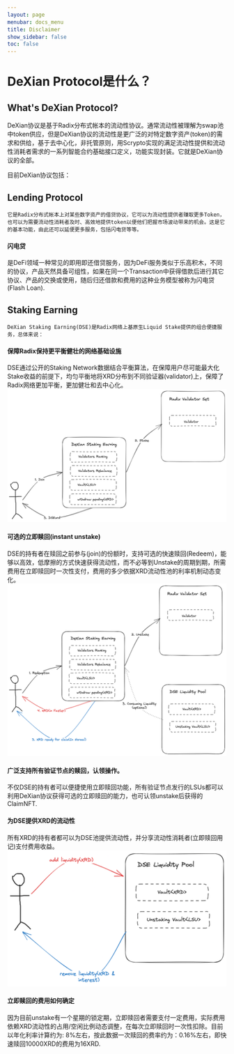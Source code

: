 ```yaml
---
layout: page
menubar: docs_menu
title: Disclaimer
show_sidebar: false
toc: false
---
```

DeXian Protocol是什么？
===========

## What's DeXian Protocol?
DeXian协议是基于Radix分布式帐本的流动性协议。通常流动性被理解为swap池中token供应，但是DeXian协议的流动性是更广泛的对特定数字资产(token)的需求和供给，基于去中心化，非托管原则，用Scrypto实现的满足流动性提供和流动性消耗者需求的一系列智能合约基础接口定义，功能实现封装。它就是DeXian协议的全部。

目前DeXian协议包括：

## Lending Protocol
    它是Radix分布式帐本上对某些数字资产的借贷协议，它可以为流动性提供者赚取更多Token，也可以为需要流动性消耗者及时、高效地提供token以便他们把握市场波动带来的机会。这是它的基本功能，由此还可以延便更多服务，包括闪电贷等等。
    
#### 闪电贷
是DeFi领域一种常见的即用即还借贷服务，因为DeFi服务类似于乐高积木，不同的协议，产品天然具备可组性，如果在同一个Transaction中获得借款后进行其它协议、产品的交换或使用，随后归还借款和费用的这种业务模型被称为闪电贷(Flash Loan).

## Staking Earning
    DeXian Staking Earning(DSE)是Radix网络上基原生Liquid Stake提供的组合便捷服务，总体来说：

#### 保障Radix保持更平衡健壮的网络基础设施
DSE通过公开的Staking Network数据结合平衡算法，在保障用户尽可能最大化Stake收益的前提下，均匀平衡地将XRD分布到不同验证器(validator)上，保障了Radix网络更加平衡，更加健壮和去中心化。
![staking rebalance](../assets/images/stake.png)
#### 可选的立即赎回(instant unstake)
DSE的持有者在赎回之前参与(join)的份额时，支持可选的快速赎回(Redeem)，能够以高效，低摩擦的方式快速获得流动性，而不必等到Unstake的周期到期，所需费用在立即赎回时一次性支付，费用的多少依据XRD流动性池的利率机制动态变化。
![redeem](../assets/images/unstake.png)
#### 广泛支持所有验证节点的赎回，认领操作。
不仅DSE的持有者可以便捷使用立即赎回功能，所有验证节点发行的LSUs都可以利用DeXian协议获得可选的立即赎回的能力，也可认领unstake后获得的ClaimNFT.
#### 为DSE提供XRD的流动性
所有XRD的持有者都可以为DSE池提供流动性，并分享流动性消耗者(立即赎回用记)支付费用收益。
![DeXian Liquidity Pool](../assets/images/dse_liquidity_pool.png)
#### 立即赎回的费用如何确定
因为目前unstake有一个星期的锁定期，立即赎回者需要支付一定费用，实际费用依赖XRD流动性的占用/空闲比例动态调整，在每次立即赎回时一次性扣除。目前以年化利率计算约为: 8%左右，按此数据一次赎回的费率约为：0.16%左右，即快速赎回10000XRD的费用为16XRD.

